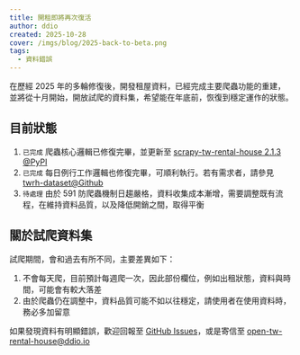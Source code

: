 ```yaml
---
title: 開租即將再次復活
author: ddio
created: 2025-10-28
cover: /imgs/blog/2025-back-to-beta.png
tags:
  - 資料錯誤
---
```


在歷經 2025 年的多輪修復後，開發租屋資料，已經完成主要爬蟲功能的重建，並將從十月開始，開放試爬的資料集，希望能在年底前，恢復到穩定運作的狀態。

<!--more-->

## 目前狀態

1. `已完成` 爬蟲核心邏輯已修復完畢，並更新至 [scrapy-tw-rental-house 2.1.3 @PyPI](https://pypi.org/project/scrapy-tw-rental-house/)
2. `已完成` 每日例行工作邏輯也修復完畢，可順利執行。若有需求者，請參見 [twrh-dataset@Github](https://github.com/g0v/tw-rental-house-data/tree/master/twrh-dataset)
3. `待處理` 由於 591 防爬蟲機制日趨嚴格，資料收集成本漸增，需要調整既有流程，在維持資料品質，以及降低開銷之間，取得平衡

## 關於試爬資料集

試爬期間，會和過去有所不同，主要差異如下：

1. 不會每天爬，目前預計每週爬一次，因此部份欄位，例如出租狀態，資料與時間，可能會有較大落差
2. 由於爬蟲仍在調整中，資料品質可能不如以往穩定，請使用者在使用資料時，務必多加留意

如果發現資料有明顯錯誤，歡迎回報至 [GitHub Issues](https://github.com/g0v/tw-rental-house-data/issues)，或是寄信至 open-tw-rental-house@ddio.io

